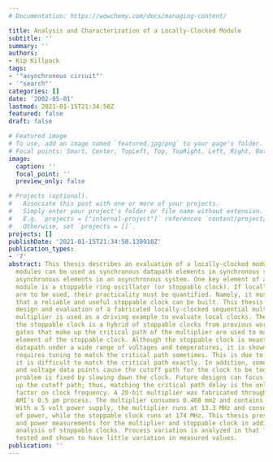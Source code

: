 ```yaml
---
# Documentation: https://wowchemy.com/docs/managing-content/

title: Analysis and Characterization of a Locally-Clocked Module
subtitle: ''
summary: ''
authors:
- Kip Killpack
tags:
- '"asynchronous circuit"'
- '"search"'
categories: []
date: '2002-05-01'
lastmod: 2021-01-15T21:34:50Z
featured: false
draft: false

# Featured image
# To use, add an image named `featured.jpg/png` to your page's folder.
# Focal points: Smart, Center, TopLeft, Top, TopRight, Left, Right, BottomLeft, Bottom, BottomRight.
image:
  caption: ''
  focal_point: ''
  preview_only: false

# Projects (optional).
#   Associate this post with one or more of your projects.
#   Simply enter your project's folder or file name without extension.
#   E.g. `projects = ["internal-project"]` references `content/project/deep-learning/index.md`.
#   Otherwise, set `projects = []`.
projects: []
publishDate: '2021-01-15T21:34:50.130910Z'
publication_types:
- '7'
abstract: This thesis describes an evaluation of a locally-clocked module. Locally-clocked
  modules can be used as synchronous datapath elements in synchronous systems or as
  asynchronous elements in an asynchronous system. One key element of a locally-clocked
  module is a stoppable ring oscillator (or stoppable clock). If locally-clocked modules
  are to be used, their practicality must be quantified. Namely, it must be shown
  that a reliable and useful stoppable clock can be built. This thesis presents the
  design and evaluation of a fabricated locally-clocked sequential multiplier. The
  multiplier is used as a driving example to evaluate local clocks. The design for
  the stoppable clock is a hybrid of stoppable clocks from previous work. The same
  gates that make up the critical path of the multiplier are used to make the delay
  element of the stoppable clock. Although the stoppable clock is meant to track the
  datapath under a wide range of voltages and temperatures, it is shown that the clock
  requires tuning to match the critical path sometimes. This is due to the fact that
  it is difficult to match the critical path exactly. In addition, some temperature
  and voltage data points cause the cutoff path for the clock to be too slow. This
  problem is fixed by slowing down the clock. Future designs can focus on speeding
  up the cutoff path; thus, matching the critical path delay is the only limiting
  factor on clock frequency. A 20-bit multiplier was fabricated through MOSIS using
  AMI’s 0.5 μm process. The multiplier consumes 0.468 mm2 and contains 8190 transistors.
  With a 5 volt power supply, the multiplier runs at 13.3 MHz and consumes 196.6 mW
  of power, while the stoppable clock runs at 174 MHz. This thesis presents latency
  and power measurements for the multiplier and stoppable clock in addition to a detailed
  analysis of stoppable clocks. Process variation is analyzed in that five chips are
  tested and shown to have little variation in measured values.
publication: ''
---
```

